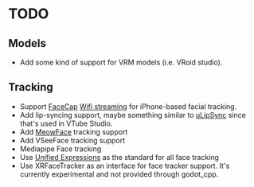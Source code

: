 # TODO

## Models

- Add some kind of support for VRM models (i.e. VRoid studio).

## Tracking

- Support [FaceCap](https://www.bannaflak.com/face-cap/) [Wifi streaming](https://www.bannaflak.com/face-cap/livemode.html) for iPhone-based facial tracking.
- Add lip-syncing support, maybe something similar to [uLipSync](https://github.com/hecomi/uLipSync) since that's used in VTube Studio.
- Add [MeowFace](https://www.google.com/search?client=safari&rls=en&q=MeowFace&ie=UTF-8&oe=UTF-8) tracking support
- Add VSeeFace tracking support
- Mediapipe Face tracking
- Use [Unified Expressions](https://docs.vrcft.io/docs/tutorial-avatars/tutorial-avatars-extras/unified-blendshapes) as the standard for all face tracking
- Use XRFaceTracker as an interface for face tracker support. It's currently experimental and not provided through godot_cpp.